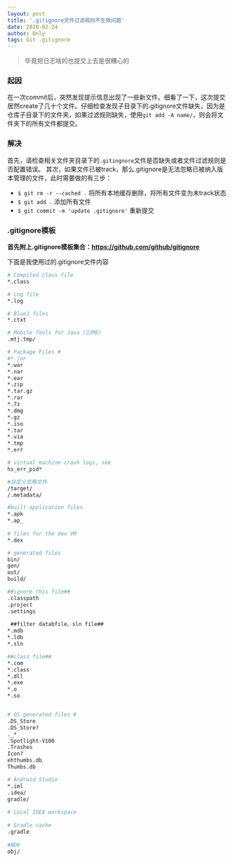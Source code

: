 ```yaml
---
layout: post
title: '.gitignore文件过滤规则不生效问题'
date: 2020-02-24
author: Only
tags: Git .gitignore
---
```


> 毕竟把日志啥的也提交上去是很糟心的

### 起因

在一次commit后，突然发现提示信息出现了一些新文件。细看了一下，这次提交居然create了几十个文件。仔细检查发现子目录下的.gitignore文件缺失，因为是仓库子目录下的文件夹，如果过滤规则缺失，使用`git add -A name/`，则会将文件夹下的所有文件都提交。

###  解决

首先，请检查相关文件夹目录下的`.gitingnore`文件是否缺失或者文件过滤规则是否配置错误。
其次，如果文件已被track，那么.gitignore是无法忽略已被纳入版本管理的文件，此时需要做的有三步：
* `$ git rm -r --cached .` 将所有本地缓存删除，将所有文件变为未track状态
* `$ git add .` 添加所有文件
* `$ git commit -m 'update .gitignore'` 重新提交

### .gitignore模板

**首先附上.gitignore模板集合：<https://github.com/github/gitignore>**

下面是我使用过的.gitignore文件内容

```bash
# Compiled class file
*.class

# Log file
*.log

# BlueJ files
*.ctxt

# Mobile Tools for Java (J2ME)
.mtj.tmp/

# Package Files #
#*.jar
*.war
*.nar
*.ear
*.zip
*.tar.gz
*.rar
*.7z  
*.dmg  
*.gz  
*.iso  
*.tar   
*.via
*.tmp
*.err

# virtual machine crash logs, see 
hs_err_pid*

#自定义忽略文件
/target/
/.metadata/

#built application files
*.apk
*.ap_
 
# files for the dex VM
*.dex

# generated files
bin/
gen/
out/
build/

##ignore this file##
.classpath
.project
.settings   
  
 ##filter databfile、sln file##
*.mdb  
*.ldb  
*.sln   

##class file##
*.com  
*.class  
*.dll  
*.exe  
*.o  
*.so 


# OS generated files #  
.DS_Store  
.DS_Store?  
._*  
.Spotlight-V100  
.Trashes  
Icon?  
ehthumbs.db  
Thumbs.db

# Android Studio
*.iml
.idea/
gradle/
 
# Local IDEA workspace
 
# Gradle cache
.gradle
 
#NDK
obj/
```


